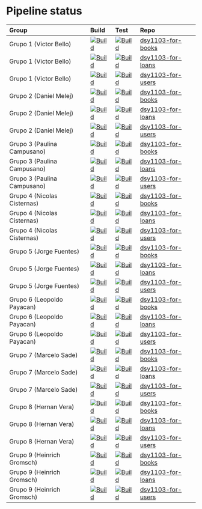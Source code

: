 # Pipeline status
Group | Build | Test | Repo 
|:-----|:-------|:-----|:-----
|Grupo 1 (Victor Bello)|[![Build](https://github.com/stywan/dsy1103-for-books/actions/workflows/build.yml/badge.svg)](https://github.com/stywan/dsy1103-for-books/actions/workflows/build.yml)|[![Build](https://github.com/stywan/dsy1103-for-books/actions/workflows/tests.yml/badge.svg)](https://github.com/stywan/dsy1103-for-books/actions/workflows/tests.yml)|[dsy1103-for-books](https://github.com/stywan/dsy1103-for-books)
|Grupo 1 (Victor Bello)|[![Build](https://github.com/stywan/dsy1103-for-loans/actions/workflows/build.yml/badge.svg)](https://github.com/stywan/dsy1103-for-loans/actions/workflows/build.yml)|[![Build](https://github.com/stywan/dsy1103-for-loans/actions/workflows/tests.yml/badge.svg)](https://github.com/stywan/dsy1103-for-loans/actions/workflows/tests.yml)|[dsy1103-for-loans](https://github.com/stywan/dsy1103-for-loans)
|Grupo 1 (Victor Bello)|[![Build](https://github.com/stywan/dsy1103-for-users/actions/workflows/build.yml/badge.svg)](https://github.com/stywan/dsy1103-for-users/actions/workflows/build.yml)|[![Build](https://github.com/stywan/dsy1103-for-users/actions/workflows/tests.yml/badge.svg)](https://github.com/stywan/dsy1103-for-users/actions/workflows/tests.yml)|[dsy1103-for-users](https://github.com/stywan/dsy1103-for-users)
|Grupo 2 (Daniel Melej)|[![Build](https://github.com/DanielMelej/dsy1103-for-books/actions/workflows/build.yml/badge.svg)](https://github.com/DanielMelej/dsy1103-for-books/actions/workflows/build.yml)|[![Build](https://github.com/DanielMelej/dsy1103-for-books/actions/workflows/tests.yml/badge.svg)](https://github.com/DanielMelej/dsy1103-for-books/actions/workflows/tests.yml)|[dsy1103-for-books](https://github.com/DanielMelej/dsy1103-for-books)
|Grupo 2 (Daniel Melej)|[![Build](https://github.com/DanielMelej/dsy1103-for-loans/actions/workflows/build.yml/badge.svg)](https://github.com/DanielMelej/dsy1103-for-loans/actions/workflows/build.yml)|[![Build](https://github.com/DanielMelej/dsy1103-for-loans/actions/workflows/tests.yml/badge.svg)](https://github.com/DanielMelej/dsy1103-for-loans/actions/workflows/tests.yml)|[dsy1103-for-loans](https://github.com/DanielMelej/dsy1103-for-loans)
|Grupo 2 (Daniel Melej)|[![Build](https://github.com/DanielMelej/dsy1103-for-users/actions/workflows/build.yml/badge.svg)](https://github.com/DanielMelej/dsy1103-for-users/actions/workflows/build.yml)|[![Build](https://github.com/DanielMelej/dsy1103-for-users/actions/workflows/tests.yml/badge.svg)](https://github.com/DanielMelej/dsy1103-for-users/actions/workflows/tests.yml)|[dsy1103-for-users](https://github.com/DanielMelej/dsy1103-for-users)
|Grupo 3 (Paulina Campusano)|[![Build](https://github.com/PaulinaCampusano/dsy1103-for-books/actions/workflows/build.yml/badge.svg)](https://github.com/PaulinaCampusano/dsy1103-for-books/actions/workflows/build.yml)|[![Build](https://github.com/PaulinaCampusano/dsy1103-for-books/actions/workflows/tests.yml/badge.svg)](https://github.com/PaulinaCampusano/dsy1103-for-books/actions/workflows/tests.yml)|[dsy1103-for-books](https://github.com/PaulinaCampusano/dsy1103-for-books)
|Grupo 3 (Paulina Campusano)|[![Build](https://github.com/PaulinaCampusano/dsy1103-for-loans/actions/workflows/build.yml/badge.svg)](https://github.com/PaulinaCampusano/dsy1103-for-loans/actions/workflows/build.yml)|[![Build](https://github.com/PaulinaCampusano/dsy1103-for-loans/actions/workflows/tests.yml/badge.svg)](https://github.com/PaulinaCampusano/dsy1103-for-loans/actions/workflows/tests.yml)|[dsy1103-for-loans](https://github.com/PaulinaCampusano/dsy1103-for-loans)
|Grupo 3 (Paulina Campusano)|[![Build](https://github.com/PaulinaCampusano/dsy1103-for-users/actions/workflows/build.yml/badge.svg)](https://github.com/PaulinaCampusano/dsy1103-for-users/actions/workflows/build.yml)|[![Build](https://github.com/PaulinaCampusano/dsy1103-for-users/actions/workflows/tests.yml/badge.svg)](https://github.com/PaulinaCampusano/dsy1103-for-users/actions/workflows/tests.yml)|[dsy1103-for-users](https://github.com/PaulinaCampusano/dsy1103-for-users)
|Grupo 4 (Nicolas Cisternas)|[![Build](https://github.com/NicoCisternas1111/dsy1103-for-books/actions/workflows/build.yml/badge.svg)](https://github.com/NicoCisternas1111/dsy1103-for-books/actions/workflows/build.yml)|[![Build](https://github.com/NicoCisternas1111/dsy1103-for-books/actions/workflows/tests.yml/badge.svg)](https://github.com/NicoCisternas1111/dsy1103-for-books/actions/workflows/tests.yml)|[dsy1103-for-books](https://github.com/NicoCisternas1111/dsy1103-for-books)
|Grupo 4 (Nicolas Cisternas)|[![Build](https://github.com/NicoCisternas1111/dsy1103-for-loans/actions/workflows/build.yml/badge.svg)](https://github.com/NicoCisternas1111/dsy1103-for-loans/actions/workflows/build.yml)|[![Build](https://github.com/NicoCisternas1111/dsy1103-for-loans/actions/workflows/tests.yml/badge.svg)](https://github.com/NicoCisternas1111/dsy1103-for-loans/actions/workflows/tests.yml)|[dsy1103-for-loans](https://github.com/NicoCisternas1111/dsy1103-for-loans)
|Grupo 4 (Nicolas Cisternas)|[![Build](https://github.com/NicoCisternas1111/dsy1103-for-users/actions/workflows/build.yml/badge.svg)](https://github.com/NicoCisternas1111/dsy1103-for-users/actions/workflows/build.yml)|[![Build](https://github.com/NicoCisternas1111/dsy1103-for-users/actions/workflows/tests.yml/badge.svg)](https://github.com/NicoCisternas1111/dsy1103-for-users/actions/workflows/tests.yml)|[dsy1103-for-users](https://github.com/NicoCisternas1111/dsy1103-for-users)
|Grupo 5 (Jorge Fuentes)|[![Build](https://github.com/JFFica/dsy1103-for-books/actions/workflows/build.yml/badge.svg)](https://github.com/JFFica/dsy1103-for-books/actions/workflows/build.yml)|[![Build](https://github.com/JFFica/dsy1103-for-books/actions/workflows/tests.yml/badge.svg)](https://github.com/JFFica/dsy1103-for-books/actions/workflows/tests.yml)|[dsy1103-for-books](https://github.com/JFFica/dsy1103-for-books)
|Grupo 5 (Jorge Fuentes)|[![Build](https://github.com/JFFica/dsy1103-for-loans/actions/workflows/build.yml/badge.svg)](https://github.com/JFFica/dsy1103-for-loans/actions/workflows/build.yml)|[![Build](https://github.com/JFFica/dsy1103-for-loans/actions/workflows/tests.yml/badge.svg)](https://github.com/JFFica/dsy1103-for-loans/actions/workflows/tests.yml)|[dsy1103-for-loans](https://github.com/JFFica/dsy1103-for-loans)
|Grupo 5 (Jorge Fuentes)|[![Build](https://github.com/JFFica/dsy1103-for-users/actions/workflows/build.yml/badge.svg)](https://github.com/JFFica/dsy1103-for-users/actions/workflows/build.yml)|[![Build](https://github.com/JFFica/dsy1103-for-users/actions/workflows/tests.yml/badge.svg)](https://github.com/JFFica/dsy1103-for-users/actions/workflows/tests.yml)|[dsy1103-for-users](https://github.com/JFFica/dsy1103-for-users)
|Grupo 6 (Leopoldo Payacan)|[![Build](https://github.com/LeoDuocUC/dsy1103-for-books/actions/workflows/build.yml/badge.svg)](https://github.com/LeoDuocUC/dsy1103-for-books/actions/workflows/build.yml)|[![Build](https://github.com/LeoDuocUC/dsy1103-for-books/actions/workflows/tests.yml/badge.svg)](https://github.com/LeoDuocUC/dsy1103-for-books/actions/workflows/tests.yml)|[dsy1103-for-books](https://github.com/LeoDuocUC/dsy1103-for-books)
|Grupo 6 (Leopoldo Payacan)|[![Build](https://github.com/LeoDuocUC/dsy1103-for-loans/actions/workflows/build.yml/badge.svg)](https://github.com/LeoDuocUC/dsy1103-for-loans/actions/workflows/build.yml)|[![Build](https://github.com/LeoDuocUC/dsy1103-for-loans/actions/workflows/tests.yml/badge.svg)](https://github.com/LeoDuocUC/dsy1103-for-loans/actions/workflows/tests.yml)|[dsy1103-for-loans](https://github.com/LeoDuocUC/dsy1103-for-loans)
|Grupo 6 (Leopoldo Payacan)|[![Build](https://github.com/LeoDuocUC/dsy1103-for-users/actions/workflows/build.yml/badge.svg)](https://github.com/LeoDuocUC/dsy1103-for-users/actions/workflows/build.yml)|[![Build](https://github.com/LeoDuocUC/dsy1103-for-users/actions/workflows/tests.yml/badge.svg)](https://github.com/LeoDuocUC/dsy1103-for-users/actions/workflows/tests.yml)|[dsy1103-for-users](https://github.com/LeoDuocUC/dsy1103-for-users)
|Grupo 7 (Marcelo Sade)|[![Build](https://github.com/JOOORMUNDGANDER/dsy1103-for-books/actions/workflows/build.yml/badge.svg)](https://github.com/JOOORMUNDGANDER/dsy1103-for-books/actions/workflows/build.yml)|[![Build](https://github.com/JOOORMUNDGANDER/dsy1103-for-books/actions/workflows/tests.yml/badge.svg)](https://github.com/JOOORMUNDGANDER/dsy1103-for-books/actions/workflows/tests.yml)|[dsy1103-for-books](https://github.com/JOOORMUNDGANDER/dsy1103-for-books)
|Grupo 7 (Marcelo Sade)|[![Build](https://github.com/JOOORMUNDGANDER/dsy1103-for-loans/actions/workflows/build.yml/badge.svg)](https://github.com/JOOORMUNDGANDER/dsy1103-for-loans/actions/workflows/build.yml)|[![Build](https://github.com/JOOORMUNDGANDER/dsy1103-for-loans/actions/workflows/tests.yml/badge.svg)](https://github.com/JOOORMUNDGANDER/dsy1103-for-loans/actions/workflows/tests.yml)|[dsy1103-for-loans](https://github.com/JOOORMUNDGANDER/dsy1103-for-loans)
|Grupo 7 (Marcelo Sade)|[![Build](https://github.com/JOOORMUNDGANDER/dsy1103-for-users/actions/workflows/build.yml/badge.svg)](https://github.com/JOOORMUNDGANDER/dsy1103-for-users/actions/workflows/build.yml)|[![Build](https://github.com/JOOORMUNDGANDER/dsy1103-for-users/actions/workflows/tests.yml/badge.svg)](https://github.com/JOOORMUNDGANDER/dsy1103-for-users/actions/workflows/tests.yml)|[dsy1103-for-users](https://github.com/JOOORMUNDGANDER/dsy1103-for-users)
|Grupo 8 (Hernan Vera)|[![Build](https://github.com/nanesher/dsy1103-for-books/actions/workflows/build.yml/badge.svg)](https://github.com/nanesher/dsy1103-for-books/actions/workflows/build.yml)|[![Build](https://github.com/nanesher/dsy1103-for-books/actions/workflows/tests.yml/badge.svg)](https://github.com/nanesher/dsy1103-for-books/actions/workflows/tests.yml)|[dsy1103-for-books](https://github.com/nanesher/dsy1103-for-books)
|Grupo 8 (Hernan Vera)|[![Build](https://github.com/nanesher/dsy1103-for-loans/actions/workflows/build.yml/badge.svg)](https://github.com/nanesher/dsy1103-for-loans/actions/workflows/build.yml)|[![Build](https://github.com/nanesher/dsy1103-for-loans/actions/workflows/tests.yml/badge.svg)](https://github.com/nanesher/dsy1103-for-loans/actions/workflows/tests.yml)|[dsy1103-for-loans](https://github.com/nanesher/dsy1103-for-loans)
|Grupo 8 (Hernan Vera)|[![Build](https://github.com/nanesher/dsy1103-for-users/actions/workflows/build.yml/badge.svg)](https://github.com/nanesher/dsy1103-for-users/actions/workflows/build.yml)|[![Build](https://github.com/nanesher/dsy1103-for-users/actions/workflows/tests.yml/badge.svg)](https://github.com/nanesher/dsy1103-for-users/actions/workflows/tests.yml)|[dsy1103-for-users](https://github.com/nanesher/dsy1103-for-users)
|Grupo 9 (Heinrich Gromsch)|[![Build](https://github.com/hgromsch/dsy1103-for-books/actions/workflows/build.yml/badge.svg)](https://github.com/hgromsch/dsy1103-for-books/actions/workflows/build.yml)|[![Build](https://github.com/hgromsch/dsy1103-for-books/actions/workflows/tests.yml/badge.svg)](https://github.com/hgromsch/dsy1103-for-books/actions/workflows/tests.yml)|[dsy1103-for-books](https://github.com/hgromsch/dsy1103-for-books)
|Grupo 9 (Heinrich Gromsch)|[![Build](https://github.com/hgromsch/dsy1103-for-loans/actions/workflows/build.yml/badge.svg)](https://github.com/hgromsch/dsy1103-for-loans/actions/workflows/build.yml)|[![Build](https://github.com/hgromsch/dsy1103-for-loans/actions/workflows/tests.yml/badge.svg)](https://github.com/hgromsch/dsy1103-for-loans/actions/workflows/tests.yml)|[dsy1103-for-loans](https://github.com/hgromsch/dsy1103-for-loans)
|Grupo 9 (Heinrich Gromsch)|[![Build](https://github.com/hgromsch/dsy1103-for-users/actions/workflows/build.yml/badge.svg)](https://github.com/hgromsch/dsy1103-for-users/actions/workflows/build.yml)|[![Build](https://github.com/hgromsch/dsy1103-for-users/actions/workflows/tests.yml/badge.svg)](https://github.com/hgromsch/dsy1103-for-users/actions/workflows/tests.yml)|[dsy1103-for-users](https://github.com/hgromsch/dsy1103-for-users)

